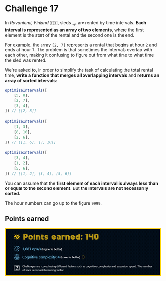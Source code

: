 # Challenge 17

In _Rovaniemi, Finland_ 🇫🇮, sleds 🛷 are rented by time intervals. **Each interval is represented as an array of two elements**, where the first element is the start of the rental and the second one is the end.

For example, the array `[2, 7]` represents a rental that begins at hour `2` and ends at hour `7`. The problem is that sometimes the intervals overlap with each other, making it confusing to figure out from what time to what time the sled was rented.

We're asked to, in order to simplify the task of calculating the total rental time, **write a function that merges all overlapping intervals** and **returns an array of sorted intervals**:

```js
optimizeIntervals([
	[5, 8],
	[2, 7],
	[3, 4],
]) // [[2, 8]]

optimizeIntervals([
	[1, 3],
	[8, 10],
	[2, 6],
]) // [[1, 6], [8, 10]]

optimizeIntervals([
	[3, 4],
	[1, 2],
	[5, 6],
]) // [[1, 2], [3, 4], [5, 6]]
```

You can assume that the **first element of each interval is always less than or equal to the second element**. But **the intervals are not necessarily sorted.**

The hour numbers can go up to the figure `9999`.

## Points earned

![140 points](../../.github/17-challenge-score.png)
